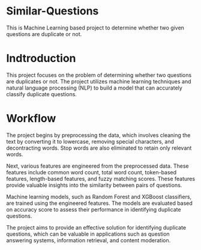 # Similar-Questions
This is Machine Learning based project to determine whether two given questions are duplicate or not.

# Indtroduction
This project focuses on the problem of determining whether two questions are duplicates or not. The project utilizes machine learning techniques and natural language processing (NLP) to build a model that can accurately classify duplicate questions.

# Workflow
The project begins by preprocessing the data, which involves cleaning the text by converting it to lowercase, removing special characters, and decontracting words. Stop words are also eliminated to retain only relevant words.

Next, various features are engineered from the preprocessed data. These features include common word count, total word count, token-based features, length-based features, and fuzzy matching scores. These features provide valuable insights into the similarity between pairs of questions.

Machine learning models, such as Random Forest and XGBoost classifiers, are trained using the engineered features. The models are evaluated based on accuracy score to assess their performance in identifying duplicate questions.

The project aims to provide an effective solution for identifying duplicate questions, which can be valuable in applications such as question answering systems, information retrieval, and content moderation.
